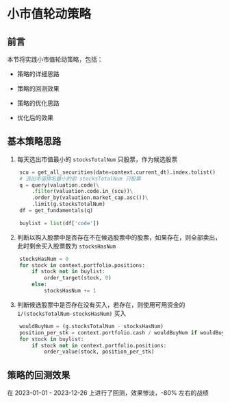 # 小市值轮动策略

## 前言

本节将实践小市值轮动策略，包括：

- 策略的详细思路

- 策略的回测效果

- 策略的优化思路

- 优化后的效果

## 基本策略思路

1. 每天选出市值最小的 `stocksTotalNum` 只股票，作为候选股票
```python
    scu = get_all_securities(date=context.current_dt).index.tolist()
    # 选出市值排名最小的前 stocksTotalNum 只股票
    q = query(valuation.code)\
        .filter(valuation.code.in_(scu))\
        .order_by(valuation.market_cap.asc())\
        .limit(g.stocksTotalNum)
    df = get_fundamentals(q)
    
    buylist = list(df['code'])
```

2. 判断以购入股票中是否存在不在候选股票中的股票，如果存在，则全部卖出，此时剩余买入股票数为 `stocksHasNum`
```python
    stocksHasNum = 0
    for stock in context.portfolio.positions:
        if stock not in buylist:
            order_target(stock, 0)
        else:
            stocksHasNum += 1
```

3. 判断候选股票中是否存在没有买入，若存在，则使用可用资金的 `1/(stocksTotalNum-stocksHasNum)` 买入

```python
    wouldBuyNum = (g.stocksTotalNum - stocksHasNum)
    position_per_stk = context.portfolio.cash / wouldBuyNum if wouldBuyNum > 0 else 0
    for stock in buylist:
        if stock not in context.portfolio.positions:
            order_value(stock, position_per_stk)
```

## 策略的回测效果

在 2023-01-01 - 2023-12-26 上进行了回测，效果惨淡，-80% 左右的战绩